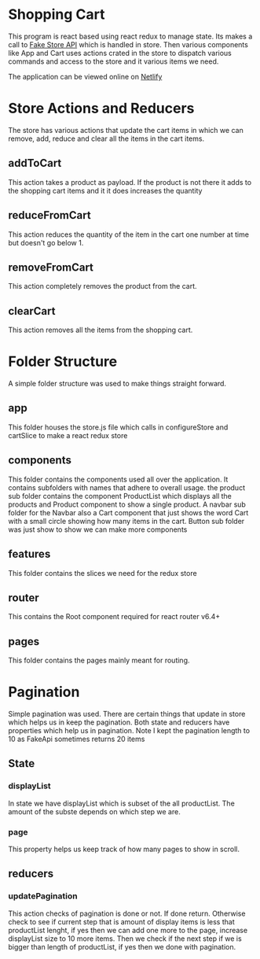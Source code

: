 # Shopping Cart

This program is react based using react redux to manage state. Its makes a call to [Fake Store API](https://fakestoreapi.com/docs) which is handled in store. Then various components like App and Cart uses actions crated in the store to dispatch various commands and access to the store and it various items we need.

The application can be viewed online on [Netlify](https://shyftlab-react.netlify.app)

# Store Actions and Reducers

The store has various actions that update the cart items in which we can remove, add, reduce and clear all the items in the cart items.

## addToCart

This action takes a product as payload. If the product is not there it adds to the shopping cart items and it it does increases the quantity

## reduceFromCart

This action reduces the quantity of the item in the cart one number at time but doesn't go below 1.

## removeFromCart

This action completely removes the product from the cart.

## clearCart

This action removes all the items from the shopping cart.

# Folder Structure

A simple folder structure was used to make things straight forward.

## app

This folder houses the store.js file which calls in configureStore and cartSlice to make a react redux store

## components

This folder contains the components used all over the application. It contains subfolders with names that adhere to overall usage. the product sub folder contains the component ProductList which displays all the products and Product component to show a single product. A navbar sub folder for the Navbar also a Cart component that just shows the word Cart with a small circle showing how many items in the cart. Button sub folder was just show to show we can make more components

## features

This folder contains the slices we need for the redux store

## router

This contains the Root component required for react router v6.4+

## pages

This folder contains the pages mainly meant for routing.

# Pagination

Simple pagination was used. There are certain things that update in store which helps us in keep the pagination. Both state and reducers have properties which help us in pagination. Note I kept the pagination length to 10 as FakeApi sometimes returns 20 items

## State

### displayList

In state we have displayList which is subset of the all productList. The amount of the subste depends on which step we are.

### page

This property helps us keep track of how many pages to show in scroll.

## reducers

### updatePagination

This action checks of pagination is done or not. If done return. Otherwise check to see if current step that is amount of display items is less that productList lenght, if yes then we can add one more to the page, increase displayList size to 10 more items. Then we check if the next step if we is bigger than length of productList, if yes then we done with pagination.
